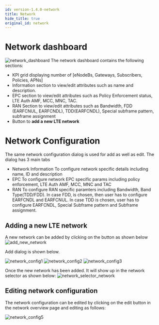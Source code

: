 ```yaml
---
id: version-1.4.0-network
title: Network
hide_title: true
original_id: network
---
```


# Network dashboard
![network_dashboard](assets/nms/userguide/network_dashboard.png)
The network dashboard contains the following sections:
* KPI grid displaying number of [eNodeBs, Gateways, Subscribers, Policies, APNs]
* Information section to view/edit attributes such as name and description.
* EPC section to view/edit attributes such as Policy Enforcement status, LTE Auth AMF, MCC, MNC, TAC.
* RAN Section to view/edit attributes such as Bandwidth, FDD (EARFCNUL, EARFCNDL), TDD(EARFCNDL), Special subframe pattern, subframe assignment
* Button to **add a new LTE network**

# Network Configuration
The same network configuration dialog is used for add as well as edit. The dialog has 3 main tabs
* Network Information
    To configure network specific details including name, ID and description
* EPC
    To configure network EPC specific params including policy enforcement, LTE Auth AMF,
    MCC, MNC and TAC
* RAN
    To configure RAN specific paramters including Bandwidth, Band Type(TDD/FDD). In case FDD, is
    chosen, then user has to configure EARFCNDL and EARFCNUL. In case TDD is chosen, user has to
    configure EARFCNDL, Special Subframe pattern and Subframe assignment.

## Adding a new LTE network
A new network can be added by clicking on the button as shown below
![add_new_network](assets/nms/userguide/add_new_network.png)

Add dialog is shown below.

![network_config1](assets/nms/userguide/network_config1.png)
![network_config2](assets/nms/userguide/network_config2.png)
![network_config3](assets/nms/userguide/network_config3.png)

Once the new network has been added. It will show up in the network
selector as shown below:
![network_selector_network](assets/nms/userguide/network_selector_network.png)

## Editing network configuration
The network configuration can be edited by clicking on the edit button in the network overview page
and editing as follows:

![network_config5](assets/nms/userguide/network_config5.png)
